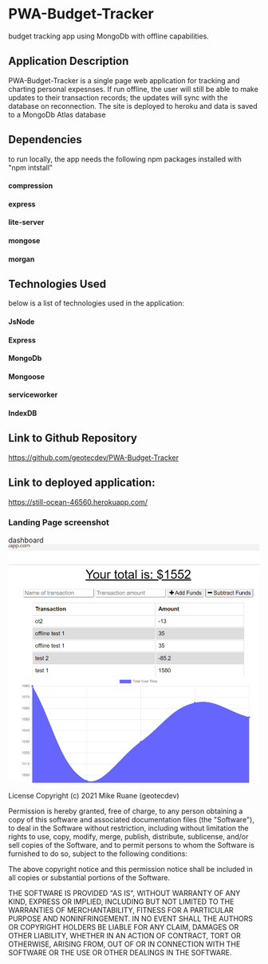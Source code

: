 # PWA-Budget-Tracker
budget tracking app using MongoDb with offline capabilities. 

## Application Description
PWA-Budget-Tracker is a single page web application for tracking and charting personal expesnses. If run offline, the user will still be able to make updates to their transaction records; the updates will sync with the database on reconnection. The site is deployed to heroku and data is saved to a MongoDb Atlas database

## Dependencies
to run locally, the app needs the following npm packages installed with "npm intstall"
#### compression
#### express
#### lite-server
#### mongose
#### morgan

## Technologies Used
below is a list of technologies used in the application:
#### JsNode
#### Express
#### MongoDb
#### Mongoose
#### serviceworker
#### IndexDB

## Link to Github Repository
https://github.com/geotecdev/PWA-Budget-Tracker

## Link to deployed application:
https://still-ocean-46560.herokuapp.com/

### Landing Page screenshot
dashboard
![budget app screenshot](./public/images/screenshot.PNG)

License
Copyright (c) 2021 Mike Ruane (geotecdev)

Permission is hereby granted, free of charge, to any person obtaining a copy of this software and associated documentation files (the "Software"), to deal in the Software without restriction, including without limitation the rights to use, copy, modify, merge, publish, distribute, sublicense, and/or sell copies of the Software, and to permit persons to whom the Software is furnished to do so, subject to the following conditions:

The above copyright notice and this permission notice shall be included in all copies or substantial portions of the Software.

THE SOFTWARE IS PROVIDED "AS IS", WITHOUT WARRANTY OF ANY KIND, EXPRESS OR IMPLIED, INCLUDING BUT NOT LIMITED TO THE WARRANTIES OF MERCHANTABILITY, FITNESS FOR A PARTICULAR PURPOSE AND NONINFRINGEMENT. IN NO EVENT SHALL THE AUTHORS OR COPYRIGHT HOLDERS BE LIABLE FOR ANY CLAIM, DAMAGES OR OTHER LIABILITY, WHETHER IN AN ACTION OF CONTRACT, TORT OR OTHERWISE, ARISING FROM, OUT OF OR IN CONNECTION WITH THE SOFTWARE OR THE USE OR OTHER DEALINGS IN THE SOFTWARE.